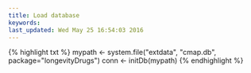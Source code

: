 ```yaml
---
title: Load database
keywords: 
last_updated: Wed May 25 16:54:03 2016
---
```


{% highlight txt %}
mypath <- system.file("extdata", "cmap.db", package="longevityDrugs")
conn <- initDb(mypath)
{% endhighlight %}


